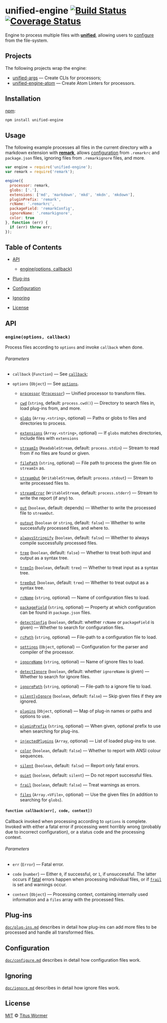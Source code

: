 # unified-engine [![Build Status][travis-badge]][travis] [![Coverage Status][codecov-badge]][codecov]

<!--lint disable heading-increment no-duplicate-headings-->

Engine to process multiple files with [**unified**][unified],
allowing users to [configure][] from the file-system.

## Projects

The following projects wrap the engine:

*   [unified-args][args] — Create CLIs for processors;
*   [unified-engine-atom][atom] — Create Atom Linters for processors.

## Installation

[npm][npm-install]:

```bash
npm install unified-engine
```

## Usage

The following example processes all files in the current directory
with a markdown extension with [**remark**][remark], allows
[configuration][configure] from `.remarkrc` and `package.json` files,
ignoring files from `.remarkignore` files, and more.

```js
var engine = require('unified-engine');
var remark = require('remark');

engine({
  processor: remark,
  globs: ['.'],
  extensions: ['md', 'markdown', 'mkd', 'mkdn', 'mkdown'],
  pluginPrefix: 'remark',
  rcName: '.remarkrc',
  packageField: 'remarkConfig',
  ignoreName: '.remarkignore',
  color: true
}, function (err) {
  if (err) throw err;
});
```

## Table of Contents

*   [API](#api)

    *   [engine(options, callback)](#engineoptions-callback)

*   [Plug-ins](#plug-ins)

*   [Configuration](#configuration)

*   [Ignoring](#ignoring)

*   [License](#license)

## API

### `engine(options, callback)`

Process files according to `options` and invoke `callback` when done.

###### Parameters

*   `callback` (`Function`) — See [`callback`][callback];

*   `options` (`Object`) — See [`options`][options].

    *   [`processor`][processor] ([`Processor`][unified-processor])
        — Unified processor to transform files.

    *   [`cwd`][cwd] (`string`, default: `process.cwd()`)
        — Directory to search files in, load plug-ins from, and more.

    *   [`globs`][globs] (`Array.<string>`, optional)
        — Paths or globs to files and directories to process.

    *   [`extensions`][extensions] (`Array.<string>`, optional)
        — If `globs` matches directories, include files with `extensions`

    *   [`streamIn`][stream-in] (`ReadableStream`, default: `process.stdin`)
        — Stream to read from if no files are found or given.

    *   [`filePath`][file-path] (`string`, optional)
        — File path to process the given file on `streamIn` as.

    *   [`streamOut`][stream-out] (`WritableStream`, default: `process.stdout`)
        — Stream to write processed files to.

    *   [`streamError`][stream-error] (`WritableStream`, default:
        `process.stderr`)
        — Stream to write the report (if any) to.

    *   [`out`][out] (`boolean`, default: depends)
        — Whether to write the processed file to `streamOut`.

    *   [`output`][output] (`boolean` or `string`, default: `false`)
        — Whether to write successfully processed files, and where to.

    *   [`alwaysStringify`][always-stringify] (`boolean`, default: `false`)
        — Whether to always compile successfully processed files.

    *   [`tree`][tree] (`boolean`, default: `false`)
        — Whether to treat both input and output as a syntax tree.

    *   [`treeIn`][tree-in] (`boolean`, default: `tree`)
        — Whether to treat input as a syntax tree.

    *   [`treeOut`][tree-out] (`boolean`, default: `tree`)
        — Whether to treat output as a syntax tree.

    *   [`rcName`][rc-name] (`string`, optional)
        — Name of configuration files to load.

    *   [`packageField`][package-field] (`string`, optional)
        — Property at which configuration can be found in `package.json`
        files.

    *   [`detectConfig`][detect-config] (`boolean`, default: whether
        `rcName` or `packageField` is given)
        — Whether to search for configuration files.

    *   [`rcPath`][rc-path] (`string`, optional)
        — File-path to a configuration file to load.

    *   [`settings`][settings] (`Object`, optional)
        — Configuration for the parser and compiler of the processor.

    *   [`ignoreName`][ignore-name] (`string`, optional)
        — Name of ignore files to load.

    *   [`detectIgnore`][detect-ignore] (`boolean`, default: whether
        `ignoreName` is given)
        — Whether to search for ignore files.

    *   [`ignorePath`][ignore-path] (`string`, optional)
        — File-path to a ignore file to load.

    *   [`silentlyIgnore`][silently-ignore] (`boolean`, default: `false`)
        — Skip given files if they are ignored.

    *   [`plugins`][plugins] (`Object`, optional)
        — Map of plug-in names or paths and options to use.

    *   [`pluginPrefix`][plugin-prefix] (`string`, optional)
        — When given, optional prefix to use when searching for plug-ins.

    *   [`injectedPlugins`][injected-plugins] (`Array`, optional)
        — List of loaded plug-ins to use.

    *   [`color`][color] (`boolean`, default: `false`)
        — Whether to report with ANSI colour sequences.

    *   [`silent`][silent] (`boolean`, default: `false`)
        — Report only fatal errors.

    *   [`quiet`][quiet] (`boolean`, default: `silent`)
        — Do not report successful files.

    *   [`frail`][frail] (`boolean`, default: `false`)
        — Treat warnings as errors.

    *   [`files`][files] (`Array.<VFile>`, optional)
        — Use the given files (in addition to searching for `globs`).

#### `function callback(err[, code, context])`

Callback invoked when processing according to `options` is complete.
Invoked with either a fatal error if processing went horribly wrong
(probably due to incorrect configuration), or a status code and the
processing context.

###### Parameters

*   `err` (`Error`) — Fatal error.

*   `code` (`number`) — Either `0`, if successful, or `1`, if
    unsuccessful.  The latter occurs if [fatal][] errors
    happen when processing individual files, or if [`frail`][frail]
    is set and warnings occur.

*   `context` (`Object`) — Processing context, containing internally
    used information and a `files` array with the processed files.

## Plug-ins

[`doc/plug-ins.md`][plug-ins] describes in detail how plug-ins
can add more files to be processed and handle all transformed files.

## Configuration

[`doc/configure.md`][configure] describes in detail how configuration
files work.

## Ignoring

[`doc/ignore.md`][ignore] describes in detail how ignore files work.

## License

[MIT][license] © [Titus Wormer][author]

<!-- Definitions -->

[travis-badge]: https://img.shields.io/travis/wooorm/unified-engine.svg

[travis]: https://travis-ci.org/wooorm/unified-engine

[codecov-badge]: https://img.shields.io/codecov/c/github/wooorm/unified-engine.svg

[codecov]: https://codecov.io/github/wooorm/unified-engine

[npm-install]: https://docs.npmjs.com/cli/install

[license]: LICENSE

[author]: http://wooorm.com

[unified]: https://github.com/wooorm/unified

[unified-processor]: https://github.com/wooorm/unified#processor

[remark]: https://github.com/wooorm/remark

[fatal]: https://github.com/wooorm/vfile#vfilefailreason-position-ruleid

[callback]: #function-callbackerr-code-context

[options]: doc/options.md#options

[processor]: doc/options.md#optionsprocessor

[cwd]: doc/options.md#optionscwd

[globs]: doc/options.md#optionsglobs

[extensions]: doc/options.md#optionsextensions

[stream-in]: doc/options.md#optionsstreamin

[file-path]: doc/options.md#optionsfilepath

[stream-out]: doc/options.md#optionsstreamout

[stream-error]: doc/options.md#optionsstreamerror

[out]: doc/options.md#optionsout

[output]: doc/options.md#optionsoutput

[always-stringify]: doc/options.md#optionsalwaysstringify

[tree]: doc/options.md#optionstree

[tree-in]: doc/options.md#optionstreein

[tree-out]: doc/options.md#optionstreeout

[detect-config]: doc/options.md#optionsdetectconfig

[rc-name]: doc/options.md#optionsrcname

[package-field]: doc/options.md#optionspackagefield

[rc-path]: doc/options.md#optionsrcpath

[settings]: doc/options.md#optionssettings

[detect-ignore]: doc/options.md#optionsdetectignore

[ignore-name]: doc/options.md#optionsignorename

[ignore-path]: doc/options.md#optionsignorepath

[silently-ignore]: doc/options.md#optionssilentlyignore

[plugin-prefix]: doc/options.md#optionspluginprefix

[plugins]: doc/options.md#optionsplugins

[injected-plugins]: doc/options.md#optionsinjectedplugins

[color]: doc/options.md#optionscolor

[silent]: doc/options.md#optionssilent

[quiet]: doc/options.md#optionsquiet

[frail]: doc/options.md#optionsfrail

[files]: doc/options.md#optionsfiles

[configure]: doc/configure.md

[ignore]: doc/ignore.md

[plug-ins]: doc/plug-ins.md

[atom]: https://github.com/wooorm/unified-engine-atom

[args]: https://github.com/wooorm/unified-args
